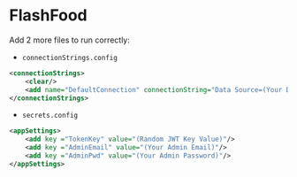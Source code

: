 # FlashFood

Add 2 more files to run correctly:

- `connectionStrings.config`
```xml
<connectionStrings>
	<clear/>
	<add name="DefaultConnection" connectionString="Data Source=(Your Data Source);Initial Catalog=(Your Db Name);Integrated Security=True" providerName="System.Data.SqlClient" />
</connectionStrings>
```

- `secrets.config`
```xml
<appSettings>
	<add key ="TokenKey" value="(Random JWT Key Value)"/>
	<add key ="AdminEmail" value="(Your Admin Email)"/>
	<add key ="AdminPwd" value="(Your Admin Password)"/>
</appSettings>
```